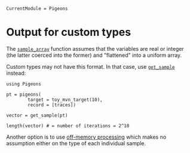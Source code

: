 ```@meta
CurrentModule = Pigeons
```

# Output for custom types

The [`sample_array`](@ref) function assumes that the variables are real or integer (the latter coerced into the former) 
and "flattened" into a uniform array. 

Custom types may not have this format. In that case, use [`get_sample`](@ref) instead:

```@example getsample
using Pigeons 

pt = pigeons(
        target = toy_mvn_target(10), 
        record = [traces])

vector = get_sample(pt)

length(vector) # = number of iterations = 2^10
```

Another option is to use [off-memory processing](output-off-memory.html) which makes no assumption 
either on the type of each individual sample.